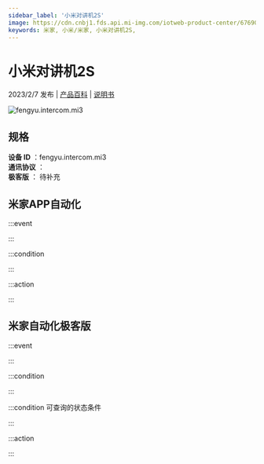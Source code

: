 ```yaml
---
sidebar_label: '小米对讲机2S'
image: https://cdn.cnbj1.fds.api.mi-img.com/iotweb-product-center/67690c1eb15c1eed9fa7dc127de26228_1652172721259.png?GalaxyAccessKeyId=AKVGLQWBOVIRQ3XLEW&Expires=9223372036854775807&Signature=HFEsHjPpzFvVpw6aXsTbQtMBPmQ=
keywords: 米家, 小米/米家, 小米对讲机2S, 
---
```

# 小米对讲机2S

2023/2/7 发布 | [产品百科](https://home.mi.com/webapp/content/baike/product/index.html?model=fengyu.intercom.mi3/) | [说明书](https://home.mi.com/views/introduction.html?model=fengyu.intercom.mi3&region=cn)

![fengyu.intercom.mi3](https://cdn.cnbj1.fds.api.mi-img.com/iotweb-product-center/67690c1eb15c1eed9fa7dc127de26228_1652172721259.png?GalaxyAccessKeyId=AKVGLQWBOVIRQ3XLEW&Expires=9223372036854775807&Signature=HFEsHjPpzFvVpw6aXsTbQtMBPmQ=)

## 规格  
> 
**设备 ID** ：fengyu.intercom.mi3  
**通讯协议** ：  
**极客版**  ： 待补充 


## 米家APP自动化  

:::event  

:::

:::condition  

:::

:::action   

:::

## 米家自动化极客版  

:::event  

:::

:::condition  

:::

:::condition 可查询的状态条件  

:::

:::action  

:::

        
